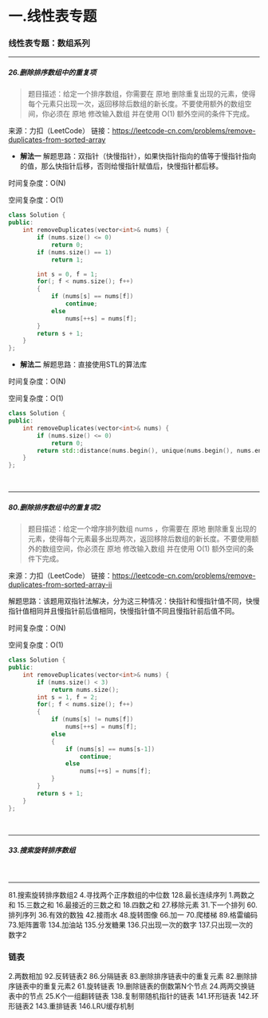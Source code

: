 


# 一.线性表专题

### 线性表专题：数组系列


---------------------------
##### 26.删除排序数组中的重复项
>题目描述：给定一个排序数组，你需要在 原地 删除重复出现的元素，使得每个元素只出现一次，返回移除后数组的新长度。不要使用额外的数组空间，你必须在 原地 修改输入数组 并在使用 O(1) 额外空间的条件下完成。

来源：力扣（LeetCode）
链接：https://leetcode-cn.com/problems/remove-duplicates-from-sorted-array


* **解法一**
解题思路：双指针（快慢指针），如果快指针指向的值等于慢指针指向的值，那么快指针后移，否则给慢指针赋值后，快慢指针都后移。

时间复杂度：O(N)

空间复杂度：O(1)


```cpp
class Solution {
public:
    int removeDuplicates(vector<int>& nums) {
        if (nums.size() <= 0)
            return 0;
        if (nums.size() == 1)
            return 1;

        int s = 0, f = 1;
        for(; f < nums.size(); f++)
        {
            if (nums[s] == nums[f])
                continue;
            else
                nums[++s] = nums[f];
        }
        return s + 1;
    }
};
```

* **解法二**
解题思路：直接使用STL的算法库

时间复杂度：O(N)

空间复杂度：O(1)

```cpp
class Solution {
public:
    int removeDuplicates(vector<int>& nums) {
        if (nums.size() <= 0)
            return 0;
        return std::distance(nums.begin(), unique(nums.begin(), nums.end()));
    }
};

```


<br>


----------------------
##### 80.删除排序数组中的重复项2
>题目描述：给定一个增序排列数组 nums ，你需要在 原地 删除重复出现的元素，使得每个元素最多出现两次，返回移除后数组的新长度。不要使用额外的数组空间，你必须在 原地 修改输入数组 并在使用 O(1) 额外空间的条件下完成。

来源：力扣（LeetCode）
链接：https://leetcode-cn.com/problems/remove-duplicates-from-sorted-array-ii

解题思路：该题用双指针法解决，分为这三种情况：快指针和慢指针值不同，快慢指针值相同并且慢指针前后值相同，快慢指针值不同且慢指针前后值不同。

时间复杂度：O(N)

空间复杂度：O(1)

```cpp
class Solution {
public:
    int removeDuplicates(vector<int>& nums) {
        if (nums.size() < 3)
            return nums.size();
        int s = 1, f = 2;
        for(; f < nums.size(); f++)
        {
            if (nums[s] != nums[f])
                nums[++s] = nums[f];
            else
            {
                if (nums[s] == nums[s-1])
                    continue;
                else
                    nums[++s] = nums[f];
            }
        }
        return s + 1;
    }
};

```

<br>

-------------------------------
##### 33.搜索旋转排序数组



<br>

-----------------------
81.搜索旋转排序数组2
4.寻找两个正序数组的中位数
128.最长连续序列
1.两数之和
15.三数之和
16.最接近的三数之和
18.四数之和
27.移除元素
31.下一个排列
60.排列序列
36.有效的数独
42.接雨水
48.旋转图像
66.加一
70.爬楼梯
89.格雷编码
73.矩阵置零
134.加油站
135.分发糖果
136.只出现一次的数字
137.只出现一次的数字2

### 链表

2.两数相加
92.反转链表2
86.分隔链表
83.删除排序链表中的重复元素
82.删除排序链表中的重复元素2
61.旋转链表
19.删除链表的倒数第N个节点
24.两两交换链表中的节点
25.K个一组翻转链表
138.复制带随机指针的链表
141.环形链表
142.环形链表2
143.重排链表
146.LRU缓存机制



